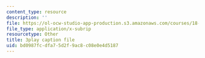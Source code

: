 ```yaml
---
content_type: resource
description: ''
file: https://ol-ocw-studio-app-production.s3.amazonaws.com/courses/18-01sc-single-variable-calculus-fall-2010/bd0987fcdfa75d2f9ac8c08e0e4d5187_--lPz7VFnKI.vtt
file_type: application/x-subrip
resourcetype: Other
title: 3play caption file
uid: bd0987fc-dfa7-5d2f-9ac8-c08e0e4d5187
---
```

